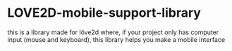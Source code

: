# LOVE2D-mobile-support-library
this is a library made for löve2d where, if your project only has computer input (mouse and keyboard), this library helps you make a mobile interface
